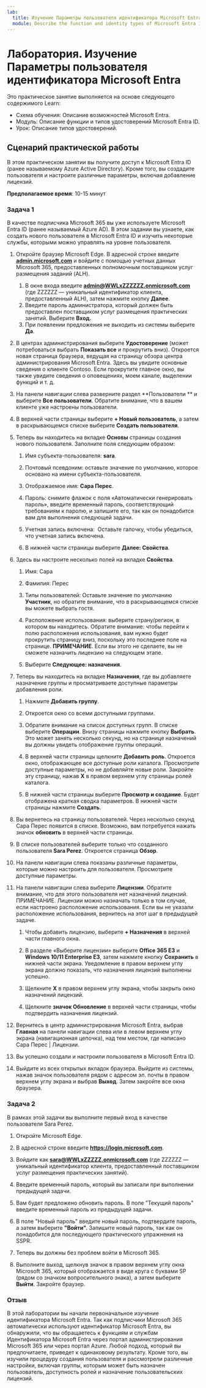 ```yaml
---
lab:
  title: Изучение Параметры пользователя идентификатора Microsoft Entra
  module: Describe the function and identity types of Microsoft Entra ID
---
```


# Лаборатория. Изучение Параметры пользователя идентификатора Microsoft Entra

Это практическое занятие выполняется на основе следующего содержимого Learn:

- Схема обучения: Описание возможностей Microsoft Entra.
- Модуль: Описание функции и типов удостоверений Microsoft Entra ID.
- Урок: Описание типов удостоверений.

## Сценарий практической работы

В этом практическом занятии вы получите доступ к Microsoft Entra ID (ранее называемому Azure Active Directory).  Кроме того, вы создадите пользователя и настроите различные параметры, включая добавление лицензий.  

**Предполагаемое время**: 10-15 минут

### Задача 1

В качестве подписчика Microsoft 365 вы уже используете Microsoft Entra ID (ранее называемый Azure AD).  В этом задании вы узнаете, как создать нового пользователя в Microsoft Entra ID и изучить некоторые службы, которыми можно управлять на уровне пользователя.

1. Откройте браузер Microsoft Edge. В адресной строке введите **[admin.microsoft.com](https://admin.microsoft.com)** и войдите с помощью учетных данных Microsoft 365, предоставленных полномочным поставщиком услуг размещения заданий (ALH).
    1. В окне входа введите **admin@WWLxZZZZZZ.onmicrosoft.com** (где ZZZZZZ — уникальный идентификатор клиента, предоставленный ALH), затем нажмите кнопку **Далее**.
    1. Введите пароль администратора, который должен быть предоставлен поставщиком услуг размещения практических занятий. Выберите **Вход.**
    1. При появлении предложения не выходить из системы выберите **Да**.

1. В центрах администрирования выберите **Удостоверение** (может потребоваться выбрать **Показать все** и прокрутить вниз).  Откроется новая страница браузера, ведущая на страницу обзора центра администрирования Microsoft Entra. Здесь вы увидите основные сведения о клиенте Contoso. Если прокрутите главное окно, вы также увидите сведения о оповещениях, моем канале, выделении функций и т. д.

1. На панели навигации слева разверните раздел **Пользователи ** и выберите **Все пользователи**. Обратите внимание, что в вашем клиенте уже настроены пользователи.

1. В верхней части страницы выберите **+ Новый пользователь**, а затем в раскрывающемся списке выберите **Создать пользователя**.

1. Теперь вы находитесь на вкладке **Основы** страницы создания нового пользователя. Заполните поля следующим образом:
    1. Имя субъекта-пользователя: **sara**.

    1. Почтовый псевдоним: оставьте значение по умолчанию, которое основано на имени субъекта-пользователя.

    1. Отображаемое имя: **Сара Перес**.

    1. Пароль: снимите флажок с поля «Автоматически генерировать пароль», введите временный пароль, соответствующий требованиям к паролю, и запишите его, так как он понадобится вам для выполнения следующей задачи.

    1. Учетная запись включена:  Оставьте галочку, чтобы убедиться, что учетная запись включена.

    1. В нижней части страницы выберите **Далее: Свойства**.

1. Здесь вы настроите несколько полей на вкладке **Свойства**.

    1. Имя: Сара

    1. Фамилия: Перес

    1. Типы пользователей:  Оставьте значение по умолчанию **Участник**, но обратите внимание, что в раскрывающемся списке вы можете выбрать гостя.

    1. Расположение использования: выберите страну/регион, в котором вы находитесь.  Обратите внимание: чтобы перейти к полю расположения использования, вам нужно будет прокрутить страницу вниз, поскольку это последнее поле на странице.  **ПРИМЕЧАНИЕ**. Если вы этого не сделаете, вы не сможете назначить лицензию на следующем этапе.

    1. Выберите **Следующее: назначения**.

1. Теперь вы находитесь на вкладке **Назначения**, где вы добавляете назначение группы и просматриваете доступные параметры добавления роли.

    1. Нажмите **Добавить группу**.

    1. Откроется окно со всеми доступными группами.  

    1. Обратите внимание на список доступных групп.  В списке выберите **Операции**.  Внизу страницы нажмите кнопку **Выбрать**.  Это может занять несколько секунд, но на странице назначений вы должны увидеть отображение группы операций.

    1. В верхней части страницы щелкните **Добавить роль**.  Откроется окно, отображающее все доступные роли каталога.  Просмотрите доступные параметры, но не добавляйте новые роли.  Закройте эту страницу, нажав **X** в правом верхнем углу страницы ролей каталога.
    1. В нижней части страницы выберите **Просмотр и создание**. Будет отображена краткая сводка параметров.  В нижней части страницы нажмите **Создать**.

1. Вы вернетесь на страницу пользователей.  Через несколько секунд Сара Перес появится в списке.  Возможно, вам потребуется нажать значок **обновить** в верхней части страницы.

1. В списке пользователей выберите только что созданного пользователя **Sara Perez**.  Откроется страница **Обзор**.

1. На панели навигации слева показаны различные параметры, которые можно настроить для пользователя. Просмотрите доступные параметры.

1. На панели навигации слева выберите **Лицензии**.  Обратите внимание, что для этого пользователя нет назначений лицензий.  ПРИМЕЧАНИЕ. Лицензии можно назначать только в том случае, если настроено расположение использования. Если вы не указали расположение использования, вернитесь на этот шаг в предыдущей задаче.

    1. Чтобы добавить лицензию, выберите **+ Назначения** в верхней части главного окна.

    1. В разделе «Выберите лицензии» выберите **Office 365 E3** и **Windows 10/11 Enterprise E3**, затем нажмите кнопку **Сохранить** в нижней части экрана. Уведомление в правом верхнем углу экрана должно показать, что назначения лицензий выполнены успешно.

    1. Щелкните **X** в правом верхнем углу экрана, чтобы закрыть окно назначений лицензий.

    1. Щелкните **значок Обновление** в верхней части страницы, чтобы подтвердить назначения лицензий.

1. Вернитесь в центр администрирования Microsoft Entra, выбрав **Главная** на панели навигации слева или в левом верхнем углу экрана (навигационная цепочка), над тем местом, где написано Сара Перес | Лицензии.

1. Вы успешно создали и настроили пользователя в Microsoft Entra ID.

1. Выйдите из всех открытых вкладок браузера. Выйдите из системы, нажав значок пользователя рядом с адресом эл. почты в правом верхнем углу экрана и выбрав **Выход**. Затем закройте все окна браузера.

### Задача 2

В рамках этой задачи вы выполните первый вход в качестве пользователя Sara Perez.

1. Откройте Microsoft Edge.

2. В адресной строке введите **https://login.microsoft.com**.

3. Войдите как **sara@WWLxZZZZZ.onmicrosoft.com** (где ZZZZZZ — уникальный идентификатор клиента, предоставленный поставщиком услуг размещения практических занятий).
4. Введите временный пароль, который вы записали при выполнении предыдущей задачи.

5. Вам будет предложено обновить пароль. В поле "Текущий пароль" введите временный пароль из предыдущей задачи.

6. В поле "Новый пароль" введите новый пароль, подтвердите пароль, а затем выберите **"Войти".**  Запишите новый пароль, так как он понадобится для последующего практического упражнения на SSPR.

7. Теперь вы должны без проблем войти в Microsoft 365.

8. Выполните выход, щелкнув значок в правом верхнем углу окна Microsoft 365, который отображается в виде круга с буквами SP (рядом со значком вопросительного знака), а затем выберите **Выйти**. Закройте браузер.

### Отзыв

В этой лаборатории вы начали первоначальное изучение идентификатора Microsoft Entra. Так как подписчики Microsoft 365 автоматически используют идентификатор Microsoft Entra, вы обнаружили, что вы обращаетесь к функциям и службам Идентификатора Microsoft Entra через портал администрирования Microsoft 365 или через портал Azure.  Любой подход, который вы предпочитаете, приведет к одинаковому результату.  Кроме того, вы изучили процедуру создания пользователя и рассмотрели различные настройки, включая группы, которым может быть назначен пользователь, доступность ролей и назначение пользовательских лицензий.
